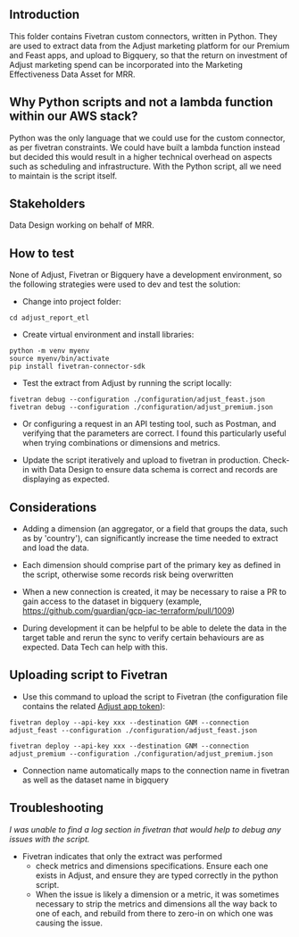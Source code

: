 ## Introduction

This folder contains Fivetran custom connectors, written in Python. They are used to extract data from the Adjust marketing platform for our Premium and Feast apps, and upload to Bigquery, so that the return on investment of Adjust marketing spend can be incorporated into the Marketing Effectiveness Data Asset for MRR.

## Why Python scripts and not a lambda function within our AWS stack?
Python was the only language that we could use for the custom connector, as per fivetran constraints. We could have built a lambda function instead but decided this would result in a higher technical overhead on aspects such as scheduling and infrastructure. With the Python script, all we need to maintain is the script itself.

## Stakeholders 
Data Design working on behalf of MRR.

## How to test
None of Adjust, Fivetran or Bigquery have a development environment, so the following strategies were used to dev and test the solution:

- Change into project folder:
```
cd adjust_report_etl
```

- Create virtual environment and install libraries:
```
python -m venv myenv
source myenv/bin/activate
pip install fivetran-connector-sdk
```

- Test the extract from Adjust by running the script locally:
```
fivetran debug --configuration ./configuration/adjust_feast.json
fivetran debug --configuration ./configuration/adjust_premium.json
```

- Or configuring a request in an API testing tool, such as Postman, and verifying that the parameters are correct. I found this particularly useful when trying combinations or dimensions and metrics. 

- Update the script iteratively and upload to fivetran in production. Check-in with Data Design to ensure data schema is correct and records are displaying as expected.

## Considerations
- Adding a dimension (an aggregator, or a field that groups the data, such as by 'country'), can significantly increase the time needed to extract and load the data.

- Each dimension should comprise part of the primary key as defined in the script, otherwise some records risk being overwritten

- When a new connection is created, it may be necessary to raise a PR to gain access to the dataset in bigquery (example, https://github.com/guardian/gcp-iac-terraform/pull/1009)

- During development it can be helpful to be able to delete the data in the target table and rerun the sync to verify certain behaviours are as expected. Data Tech can help with this.

## Uploading script to Fivetran
- Use this command to upload the script to Fivetran (the configuration file contains the related [Adjust app token](https://suite.adjust.com/apps)):
```
fivetran deploy --api-key xxx --destination GNM --connection adjust_feast --configuration ./configuration/adjust_feast.json

fivetran deploy --api-key xxx --destination GNM --connection adjust_premium --configuration ./configuration/adjust_premium.json
```

- Connection name automatically maps to the connection name in fivetran as well as the dataset name in bigquery

## Troubleshooting
_I was unable to find a log section in fivetran that would help to debug any issues with the script._

- Fivetran indicates that only the extract was performed
  - check metrics and dimensions specifications. Ensure each one exists in Adjust, and ensure they are typed correctly in the python script.
  - When the issue is likely a dimension or a metric, it was sometimes necessary to strip the metrics and dimensions all the way back to one of each, and rebuild from there to zero-in on which one was causing the issue.
